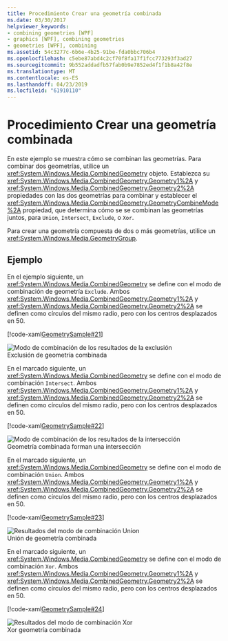 ```yaml
---
title: Procedimiento Crear una geometría combinada
ms.date: 03/30/2017
helpviewer_keywords:
- combining geometries [WPF]
- graphics [WPF], combining geometries
- geometries [WPF], combining
ms.assetid: 54c3277c-6b6e-4b25-91be-fda0bbc706b4
ms.openlocfilehash: c5ebe87abd4c2cf70f8fa17f1fcc773293f3ad27
ms.sourcegitcommit: 9b552addadfb57fab0b9e7852ed4f1f1b8a42f8e
ms.translationtype: MT
ms.contentlocale: es-ES
ms.lasthandoff: 04/23/2019
ms.locfileid: "61910110"
---
```

# <a name="how-to-create-a-combined-geometry"></a>Procedimiento Crear una geometría combinada
En este ejemplo se muestra cómo se combinan las geometrías. Para combinar dos geometrías, utilice un <xref:System.Windows.Media.CombinedGeometry> objeto. Establezca su <xref:System.Windows.Media.CombinedGeometry.Geometry1%2A> y <xref:System.Windows.Media.CombinedGeometry.Geometry2%2A> propiedades con las dos geometrías para combinar y establecer el <xref:System.Windows.Media.CombinedGeometry.GeometryCombineMode%2A> propiedad, que determina cómo se se combinan las geometrías juntos, para `Union`, `Intersect`, `Exclude`, o `Xor`.  
  
 Para crear una geometría compuesta de dos o más geometrías, utilice un <xref:System.Windows.Media.GeometryGroup>.  
  
## <a name="example"></a>Ejemplo  
 En el ejemplo siguiente, un <xref:System.Windows.Media.CombinedGeometry> se define con el modo de combinación de geometría `Exclude`.  Ambos <xref:System.Windows.Media.CombinedGeometry.Geometry1%2A> y <xref:System.Windows.Media.CombinedGeometry.Geometry2%2A> se definen como círculos del mismo radio, pero con los centros desplazados en 50.  
  
 [!code-xaml[GeometrySample#21](~/samples/snippets/csharp/VS_Snippets_Wpf/GeometrySample/CS/combininggeometriesexample.xaml#21)]  
  
 ![Modo de combinación de los resultados de la exclusión](./media/mil-task-combined-geometry-exclude.PNG "mil_task_combined_geometry_exclude")  
Exclusión de geometría combinada  
  
 En el marcado siguiente, un <xref:System.Windows.Media.CombinedGeometry> se define con el modo de combinación `Intersect`.  Ambos <xref:System.Windows.Media.CombinedGeometry.Geometry1%2A> y <xref:System.Windows.Media.CombinedGeometry.Geometry2%2A> se definen como círculos del mismo radio, pero con los centros desplazados en 50.  
  
 [!code-xaml[GeometrySample#22](~/samples/snippets/csharp/VS_Snippets_Wpf/GeometrySample/CS/combininggeometriesexample.xaml#22)]  
  
 ![Modo de combinación de los resultados de la intersección](./media/mil-task-combined-geometry-intersect.PNG "mil_task_combined_geometry_intersect")  
Geometría combinada forman una intersección  
  
 En el marcado siguiente, un <xref:System.Windows.Media.CombinedGeometry> se define con el modo de combinación `Union`.  Ambos <xref:System.Windows.Media.CombinedGeometry.Geometry1%2A> y <xref:System.Windows.Media.CombinedGeometry.Geometry2%2A> se definen como círculos del mismo radio, pero con los centros desplazados en 50.  
  
 [!code-xaml[GeometrySample#23](~/samples/snippets/csharp/VS_Snippets_Wpf/GeometrySample/CS/combininggeometriesexample.xaml#23)]  
  
 ![Resultados del modo de combinación Union](./media/mil-task-combined-geometry-union.PNG "mil_task_combined_geometry_union")  
Unión de geometría combinada  
  
 En el marcado siguiente, un <xref:System.Windows.Media.CombinedGeometry> se define con el modo de combinación `Xor`.  Ambos <xref:System.Windows.Media.CombinedGeometry.Geometry1%2A> y <xref:System.Windows.Media.CombinedGeometry.Geometry2%2A> se definen como círculos del mismo radio, pero con los centros desplazados en 50.  
  
 [!code-xaml[GeometrySample#24](~/samples/snippets/csharp/VS_Snippets_Wpf/GeometrySample/CS/combininggeometriesexample.xaml#24)]  
  
 ![Resultados del modo de combinación Xor](./media/mil-task-combined-geometry-xor.PNG "mil_task_combined_geometry_xor")  
Xor geometría combinada
